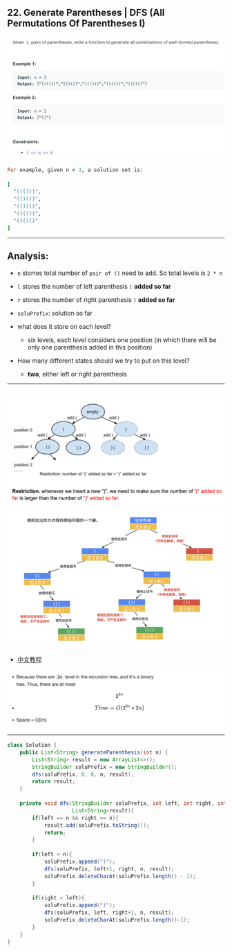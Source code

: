 ## 22. Generate Parentheses | DFS (All Permutations Of Parentheses I)
![](img/2023-01-26-16-54-58.png)

```ruby
For example, given n = 3, a solution set is:

[
  "((()))",
  "(()())",
  "(())()",
  "()(())",
  "()()()"
]
```
---


## Analysis:

- `n` storres total number of `pair of ()` need to add. 
  So total levels is  `2 * n`
- `l` stores the number of left parenthesis `(` **added so far**
- `r` stores the number of right parenthesis `)` **added so far**
- `soluPrefix`: solution so far

- what does it store on each level?
  - six levels, each level considers one position (in which there will be only one parenthesis added
    in this position)
- How many different states should we try to put on this level?
  - **two**, either left or right parenthesis
  
---
![](img/2021-05-31-18-25-11.png)
![](img/2023-01-26-20-16-26.png)
---

- [中文教程](https://leetcode.cn/problems/generate-parentheses/solution/hui-su-suan-fa-by-liweiwei1419/)

![](img/2023-08-01-00-50-23.png)

---

```java
class Solution {
    public List<String> generateParenthesis(int n) {
        List<String> result = new ArrayList<>();
        StringBuilder soluPrefix = new StringBuilder();
        dfs(soluPrefix, 0, 0, n, result);
        return result;
    }
    
    private void dfs(StringBuilder soluPrefix, int left, int right, int n, 
                     List<String>result){
        if(left == n && right == n){
            result.add(soluPrefix.toString());
            return;
        }
        
        if(left < n){
            soluPrefix.append("(");
            dfs(soluPrefix, left+1, right, n, result);
            soluPrefix.deleteCharAt(soluPrefix.length() - 1);
        }
        
        if(right < left){
            soluPrefix.append(")");
            dfs(soluPrefix, left, right+1, n, result);
            soluPrefix.deleteCharAt(soluPrefix.length()-1);
        }
    }
}
```




